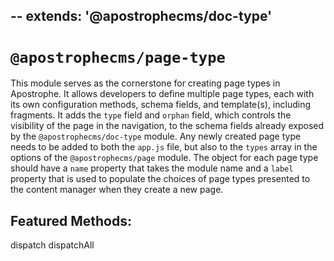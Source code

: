 --
extends: '@apostrophecms/doc-type'
---

# `@apostrophecms/page-type`

<AposRefExtends :module="$frontmatter.extends" />

This module serves as the cornerstone for creating page types in Apostrophe. It allows developers to define multiple page types, each with its own configuration methods, schema fields, and template(s), including fragments. It adds the `type` field and `orphan` field, which controls the visibility of the page in the navigation, to the schema fields already exposed by the `@apostrophecms/doc-type` module. Any newly created page type needs to be added to both the `app.js` file, but also to the `types` array in the options of the `@apostrophecms/page` module. The object for each page type should have a `name` property that takes the module name and a `label` property that is used to populate the choices of page types presented to the content manager when they create a new page.

## Featured Methods:
dispatch
dispatchAll